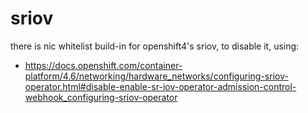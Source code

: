 # sriov

there is nic whitelist build-in for openshift4's sriov, to disable it, using: 
- https://docs.openshift.com/container-platform/4.6/networking/hardware_networks/configuring-sriov-operator.html#disable-enable-sr-iov-operator-admission-control-webhook_configuring-sriov-operator